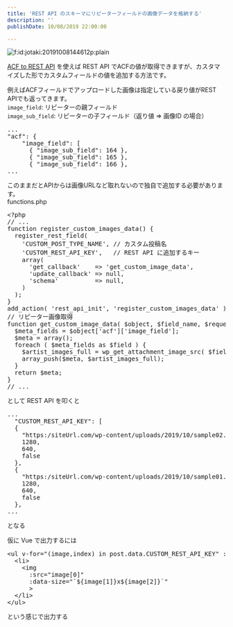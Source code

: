 ```yaml
---
title: 'REST API のスキーマにリピーターフィールドの画像データを格納する'
description: ''
publishDate: 10/08/2019 22:00:00

---
```

<p><span itemscope itemtype="http://schema.org/Photograph"><img src="/images/hatena/20191008144612.png" alt="f:id:jotaki:20191008144612p:plain" title="f:id:jotaki:20191008144612p:plain" class="hatena-fotolife" itemprop="image"></span></p>

<p><a href="https://ja.wordpress.org/plugins/acf-to-rest-api/">ACF to REST API</a> を使えば REST API でACFの値が取得できますが、カスタマイズした形でカスタムフィールドの値を追加する方法です。</p>

<p>例えばACFフィールドでアップロードした画像は指定している戻り値がREST APIでも返ってきます。<br/>
<code>image_field</code>: リピーターの親フィールド<br/>
<code>image_sub_field</code>: リピーターの子フィールド（返り値 => 画像ID の場合）</p>

<pre class="code lang-json" data-lang="json" data-unlink>...
&quot;<span class="synStatement">acf</span>&quot;: <span class="synSpecial">{</span>
    &quot;<span class="synStatement">image_field</span>&quot;: <span class="synSpecial">[</span>
      <span class="synSpecial">{</span> &quot;<span class="synStatement">image_sub_field</span>&quot;: <span class="synConstant">164</span> <span class="synSpecial">}</span>,
      <span class="synSpecial">{</span> &quot;<span class="synStatement">image_sub_field</span>&quot;: <span class="synConstant">165</span> <span class="synSpecial">}</span>,
      <span class="synSpecial">{</span> &quot;<span class="synStatement">image_sub_field</span>&quot;: <span class="synConstant">166</span> <span class="synSpecial">}</span>,
...
</pre>


<p>このままだとAPIからは画像URLなど取れないので独自で追加する必要があります。<br/>
functions.php</p>

<pre class="code lang-php" data-lang="php" data-unlink><span class="synSpecial">&lt;?php</span>
<span class="synComment">// ...</span>
<span class="synPreProc">function</span> register_custom_images_data<span class="synSpecial">()</span> <span class="synSpecial">{</span>
  register_rest_field<span class="synSpecial">(</span>
    <span class="synConstant">'CUSTOM_POST_TYPE_NAME'</span>, <span class="synComment">// カスタム投稿名</span>
    <span class="synConstant">'CUSTOM_REST_API_KEY'</span>,   <span class="synComment">// REST API に追加するキー</span>
    <span class="synType">array</span><span class="synSpecial">(</span>
      <span class="synConstant">'get_callback'</span>    <span class="synStatement">=&gt;</span> <span class="synConstant">'get_custom_image_data'</span>,
      <span class="synConstant">'update_callback'</span> <span class="synStatement">=&gt;</span> <span class="synType">null</span>,
      <span class="synConstant">'schema'</span>          <span class="synStatement">=&gt;</span> <span class="synType">null</span>,
    <span class="synSpecial">)</span>
  <span class="synSpecial">)</span>;
<span class="synSpecial">}</span>
add_action<span class="synSpecial">(</span> <span class="synConstant">'rest_api_init'</span>, <span class="synConstant">'register_custom_images_data'</span> <span class="synSpecial">)</span>;
<span class="synComment">// リピーター画像取得</span>
<span class="synPreProc">function</span> get_custom_image_data<span class="synSpecial">(</span> <span class="synStatement">$</span><span class="synIdentifier">object</span>, <span class="synStatement">$</span><span class="synIdentifier">field_name</span>, <span class="synStatement">$</span><span class="synIdentifier">request</span> <span class="synSpecial">)</span> <span class="synSpecial">{</span>
  <span class="synStatement">$</span><span class="synIdentifier">meta_fields</span> <span class="synStatement">=</span> <span class="synStatement">$</span><span class="synIdentifier">object</span><span class="synSpecial">[</span><span class="synConstant">'acf'</span><span class="synSpecial">][</span><span class="synConstant">'image_field'</span><span class="synSpecial">]</span>;
  <span class="synStatement">$</span><span class="synIdentifier">meta</span> <span class="synStatement">=</span> <span class="synType">array</span><span class="synSpecial">()</span>;
  <span class="synStatement">foreach</span> <span class="synSpecial">(</span> <span class="synStatement">$</span><span class="synIdentifier">meta_fields</span> <span class="synStatement">as</span> <span class="synStatement">$</span><span class="synIdentifier">field</span> <span class="synSpecial">)</span> <span class="synSpecial">{</span>
    <span class="synStatement">$</span><span class="synIdentifier">artist_images_full</span> <span class="synStatement">=</span> wp_get_attachment_image_src<span class="synSpecial">(</span> <span class="synStatement">$</span><span class="synIdentifier">field</span><span class="synSpecial">[</span><span class="synConstant">'image_sub_field'</span><span class="synSpecial">]</span>, <span class="synConstant">'full'</span><span class="synSpecial">)</span>;
    <span class="synIdentifier">array_push</span><span class="synSpecial">(</span><span class="synStatement">$</span><span class="synIdentifier">meta</span>, <span class="synStatement">$</span><span class="synIdentifier">artist_images_full</span><span class="synSpecial">)</span>;
  <span class="synSpecial">}</span>
  <span class="synStatement">return</span> <span class="synStatement">$</span><span class="synIdentifier">meta</span>;
<span class="synSpecial">}</span>
<span class="synComment">// ...</span>
</pre>


<p>として REST API を叩くと</p>

<pre class="code lang-json" data-lang="json" data-unlink>...
  &quot;<span class="synStatement">CUSTOM_REST_API_KEY</span>&quot;: <span class="synSpecial">[</span>
  <span class="synSpecial">{</span>
    &quot;<span class="synConstant">https:/siteUrl.com/wp-content/uploads/2019/10/sample02.jpg</span>&quot;,
    <span class="synConstant">1280</span>,
    <span class="synConstant">640</span>,
    <span class="synConstant">false</span>
  <span class="synSpecial">}</span>,
  <span class="synSpecial">{</span>
    &quot;<span class="synConstant">https:/siteUrl.com/wp-content/uploads/2019/10/sample01.jpg</span>&quot;,
    <span class="synConstant">1280</span>,
    <span class="synConstant">640</span>,
    <span class="synConstant">false</span>
  <span class="synSpecial">}</span>,
...
</pre>


<p>となる</p>

<p>仮に Vue で出力するには</p>

<pre class="code lang-html" data-lang="html" data-unlink><span class="synIdentifier">&lt;</span><span class="synStatement">ul</span><span class="synIdentifier"> v-</span><span class="synType">for</span><span class="synIdentifier">=</span><span class="synConstant">&quot;(image,index) in post.data.CUSTOM_REST_API_KEY&quot;</span><span class="synIdentifier"> :key=</span><span class="synConstant">&quot;index&quot;</span><span class="synIdentifier">&gt;</span>
  <span class="synIdentifier">&lt;</span><span class="synStatement">li</span><span class="synIdentifier">&gt;</span>
    <span class="synIdentifier">&lt;</span><span class="synStatement">img</span>
<span class="synIdentifier">      :</span><span class="synType">src</span><span class="synIdentifier">=</span><span class="synConstant">&quot;image[0]&quot;</span>
<span class="synIdentifier">      :</span><span class="synType">data</span><span class="synIdentifier">-</span><span class="synType">size</span><span class="synIdentifier">=</span><span class="synConstant">&quot;`${image[1]}x${image[2]}`&quot;</span>
<span class="synIdentifier">      &gt;</span>
  <span class="synIdentifier">&lt;/</span><span class="synStatement">li</span><span class="synIdentifier">&gt;</span>
<span class="synIdentifier">&lt;/</span><span class="synStatement">ul</span><span class="synIdentifier">&gt;</span>
</pre>


<p>という感じで出力する</p>


